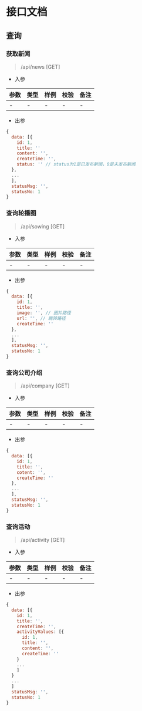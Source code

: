 接口文档
==========================
## 查询

### 获取新闻
>/api/news [GET]

- 入参

参数|类型|样例|校验|备注
:--|:--|:--|:--|:--
-|-|-|-|-

- 出参

```js
{
  data: [{
    id: 1,
    title: ''
    content: '',
    createTime: '',
    status: '' // status为1是已发布新闻，0是未发布新闻
  },
  ...
  ],
  statusMsg: '',
  statusNo: 1
}
```


### 查询轮播图
> /api/sowing [GET]

- 入参

参数|类型|样例|校验|备注
:--|:--|:--|:--|:--
-|-|-|-|-

- 出参

```js
{
  data: [{
    id: 1,
    title: '',
    image: '', // 图片路径
    url: '', // 跳转路径
    createTime: ''
  },
  ...
  ],
  statusMsg: '',
  statusNo: 1
}
```

### 查询公司介绍
> /api/company [GET]

- 入参

参数|类型|样例|校验|备注
:--|:--|:--|:--|:--
-|-|-|-|-

- 出参

```js
{
  data: [{
    id: 1,
    title: '',
    cotent: '',
    createTime: ''
  },
  ...
  ],
  statusMsg: '',
  statusNo: 1
}
```

### 查询活动
> /api/activity [GET]

- 入参

参数|类型|样例|校验|备注
:--|:--|:--|:--|:--
-|-|-|-|-

- 出参

```js
{
  data: [{
    id: 1,
    title: '',
    createTime: '',
    activityValues: [{
      id: 1,
      title: '',
      content: '',
      createTime: ''
    }
    ...
    ]
  }
  ...
  ]
  statusMsg: '',
  statusNo: 1
}
```
